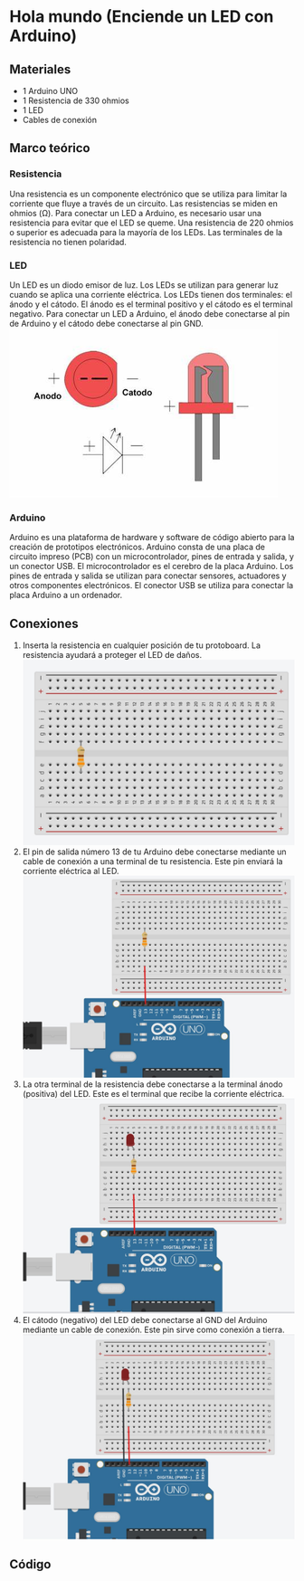 # Hola mundo (Enciende un LED con Arduino)

## Materiales

- 1 Arduino UNO
- 1 Resistencia de 330 ohmios
- 1 LED
- Cables de conexión

## Marco teórico

### Resistencia

Una resistencia es un componente electrónico que se utiliza para limitar la corriente que fluye a través de un circuito. Las resistencias se miden en ohmios (Ω). Para conectar un LED a Arduino, es necesario usar una resistencia para evitar que el LED se queme. Una resistencia de 220 ohmios o superior es adecuada para la mayoría de los LEDs. Las terminales de la resistencia no tienen polaridad.

### LED

Un LED es un diodo emisor de luz. Los LEDs se utilizan para generar luz cuando se aplica una corriente eléctrica. Los LEDs tienen dos terminales: el ánodo y el cátodo. El ánodo es el terminal positivo y el cátodo es el terminal negativo. Para conectar un LED a Arduino, el ánodo debe conectarse al pin de Arduino y el cátodo debe conectarse al pin GND.
![<img>](img/imagen%20led.jpg)

### Arduino

Arduino es una plataforma de hardware y software de código abierto para la creación de prototipos electrónicos. Arduino consta de una placa de circuito impreso (PCB) con un microcontrolador, pines de entrada y salida, y un conector USB. El microcontrolador es el cerebro de la placa Arduino. Los pines de entrada y salida se utilizan para conectar sensores, actuadores y otros componentes electrónicos. El conector USB se utiliza para conectar la placa Arduino a un ordenador.

## Conexiones

1. Inserta la resistencia en cualquier posición de tu protoboard. La resistencia ayudará a proteger el LED de daños.
![Imagen01](img/Imagen01.jpg)
2. El pin de salida número 13 de tu Arduino debe conectarse mediante un cable de conexión a una terminal de tu resistencia. Este pin enviará la corriente eléctrica al LED.
![Imagen2](img/Imagen2.jpg)
3. La otra terminal de la resistencia debe conectarse a la terminal ánodo (positiva) del LED. Este es el terminal que recibe la corriente eléctrica.
![Imagen3](img/Imagen3.jpg)
4. El cátodo (negativo) del LED debe conectarse al GND del Arduino mediante un cable de conexión. Este pin sirve como conexión a tierra.
![Imagen4](img/Imagen4.jpg)

## Código

